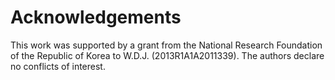 # Acknowledgements

This work was supported by a grant from the National Research Foundation of the Republic of Korea to W.D.J. (2013R1A1A2011339). The authors declare no conflicts of interest.
